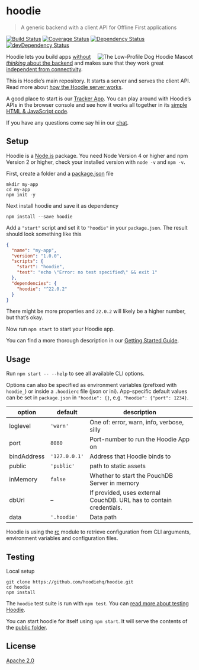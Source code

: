 # hoodie

> A generic backend with a client API for Offline First applications

[![Build Status](https://travis-ci.org/hoodiehq/hoodie.svg?branch=master)](https://travis-ci.org/hoodiehq/hoodie)
[![Coverage Status](https://coveralls.io/repos/hoodiehq/hoodie/badge.svg?branch=master)](https://coveralls.io/r/hoodiehq/hoodie?branch=master)
[![Dependency Status](https://david-dm.org/hoodiehq/hoodie.svg)](https://david-dm.org/hoodiehq/hoodie)
[![devDependency Status](https://david-dm.org/hoodiehq/hoodie/dev-status.svg)](https://david-dm.org/hoodiehq/hoodie#info=devDependencies)

<a href="http://hood.ie/animals/#low-profile-dog"><img src="https://avatars1.githubusercontent.com/u/1888826?v=3&s=200"
 alt="The Low-Profile Dog Hoodie Mascot" title="The Low-Profile Dog Hoodie Mascot" align="right" /></a>

Hoodie lets you build apps [without _thinking_ about the backend](http://nobackend.org/)
and makes sure that they work great [independent from connectivity](http://offlinefirst.org/).

This is Hoodie’s main repository. It starts a server and serves the client API.
Read more about [how the Hoodie server works](server).

A good place to start is our [Tracker App](https://github.com/hoodiehq/hoodie-app-tracker).
You can play around with Hoodie’s APIs in the browser console and see how it
works all together in its [simple HTML & JavaScript code](https://github.com/hoodiehq/hoodie-app-tracker/tree/master/public).

If you have any questions come say hi in our [chat](http://hood.ie/chat/).

## Setup

Hoodie is a [Node.js](https://nodejs.org/en/) package. You need Node Version 4
or higher and npm Version 2 or higher, check your installed version with `node -v` and `npm -v`.

First, create a folder and a [package.json](https://docs.npmjs.com/files/package.json) file

```
mkdir my-app
cd my-app
npm init -y
```

Next install hoodie and save it as dependency

```
npm install --save hoodie
```

<!--
  TODO: automate package.json update using postinstall
        https://github.com/hoodiehq/hoodie/issues/477
-->
Add a `"start"` script and set it to `"hoodie"` in your `package.json`. The
result should look something like this

```json
{
  "name": "my-app",
  "version": "1.0.0",
  "scripts": {
    "start": "hoodie",
    "test": "echo \"Error: no test specified\" && exit 1"
  },
  "dependencies": {
    "hoodie": "^22.0.2"
  }
}
```

There might be more properties and `22.0.2` will likely be a higher number, but
that’s okay.

Now run `npm start` to start your Hoodie app.

You can find a more thorough description in our [Getting Started Guide](http://docs.hood.ie/camp/start/index.html).

## Usage

Run `npm start -- --help` to see all available CLI options.

Options can also be specified as environment variables (prefixed with `hoodie_`) or inside a `.hoodierc` file (json or ini).
App-specific default values can be set in `package.json` in `"hoodie": {}`, e.g. `"hoodie": {"port": 1234}`.

option        | default       | description
------------- | ------------- | -------------
loglevel      | `'warn'`      | One of: error, warn, info, verbose, silly
port          | `8080`        | Port-number to run the Hoodie App on
bindAddress   | `'127.0.0.1'` | Address that Hoodie binds to
public        | `'public'`    | path to static assets
inMemory      | `false`       | Whether to start the PouchDB Server in memory
dbUrl         | –             | If provided, uses external CouchDB. URL has to contain credentials.
data          | `'.hoodie'`   | Data path

Hoodie is using the [rc](https://www.npmjs.com/package/rc) module to retrieve
configuration from CLI arguments, environment variables and configuration files.

## Testing

Local setup

```
git clone https://github.com/hoodiehq/hoodie.git
cd hoodie
npm install
```

The `hoodie` test suite is run with `npm test`.
You can [read more about testing Hoodie](test).

You can start hoodie for itself using `npm start`. It will  serve the contents
of the [public folder](public).

## License

[Apache 2.0](LICENSE)
